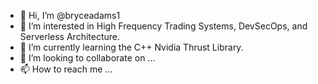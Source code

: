 - 👋 Hi, I’m @bryceadams1
- 👀 I’m interested in High Frequency Trading Systems, DevSecOps, and Serverless Architecture.
- 🌱 I’m currently learning the C++ Nvidia Thrust Library.
- 💞️ I’m looking to collaborate on ...
- 📫 How to reach me ...

<!---
bryceadams1/bryceadams1 is a ✨ special ✨ repository because its `README.md` (this file) appears on your GitHub profile.
You can click the Preview link to take a look at your changes.
--->
